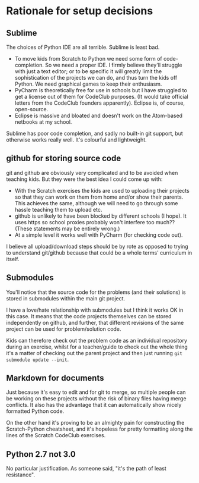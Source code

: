 Rationale for setup decisions
===============================

Sublime
-------

The choices of Python IDE are all terrible. Sublime is least bad.

* To move kids from Scratch to Python we need some form of code-completion. So we need
  a proper IDE. I firmly believe they'll struggle with just a text editor; or to be
  specific it will greatly limit the sophistication of the projects we can do, and
  thus turn the kids off Python. We need graphical games to keep their enthusiasm.
* PyCharm is theoretically free for use in schools but I have struggled to get a license
  out of them for CodeClub purposes. (It would take official letters from the CodeClub
  founders apparently). Eclipse is, of course, open-source.
* Eclipse is massive and bloated and doesn't work on the Atom-based netbooks at my school.

Sublime has poor code completion, and sadly no built-in git support, but otherwise
works really well. It's colourful and lightweight.

github for storing source code
--------------------------------

git and github are obviously very complicated and to be avoided when teaching kids.
But they were the best idea I could come up with:

* With the Scratch exercises the kids are used to uploading their projects so that they can
  work on them from home and/or show their parents. This achieves the same, although
  we will need to go through some hassle teaching them to upload etc.
* github is unlikely to have been blocked by different schools (I hope). It uses https so school
  proxies probably won't interfere too much?? (These statements may be entirely wrong.)
* At a simple level it works well with PyCharm (for checking code out).

I believe all upload/download steps should be by rote as opposed to trying to understand
git/github because that could be a whole terms' curriculum in itself.

Submodules
----------

You'll notice that the source code for the problems (and their solutions) is stored in submodules
within the main git project.

I have a love/hate relationship with submodules but I think it works OK in this case. It means
that the code projects themselves can be stored independently on github, and further, that different
revisions of the same project can be used for problem/solution code.

Kids can therefore check out the problem code as an individual repository during an exercise,
whilst for a teacher/guide to check out the whole thing it's a matter of checking out the parent
project and then just running `git submodule update --init`.

Markdown for documents
----------------------

Just because it's easy to edit and for git to merge, so multiple people can be working on these
projects without the risk of binary files having merge conflicts. It also has the advantage that it
can automatically show nicely formatted Python code.

On the other hand it's proving to be an almighty pain for constructing the Scratch-Python cheatsheet,
and it's hopeless for pretty formatting along the lines of the Scratch CodeClub exercises.

Python 2.7 not 3.0
------------------

No particular justification. As someone said, "it's the path of least resistance".

